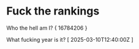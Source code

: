 # Fuck the rankings

Who the hell am I?
{ 16784206 }

What fucking year is it?
[ 2025-03-10T12:40:00Z ]
